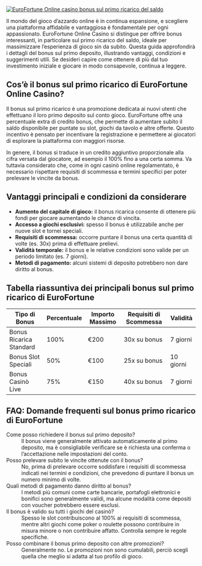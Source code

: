 [![EuroFortune Online casino bonus sul primo ricarico del saldo](https://123-caf.pages.dev/gitsignup.png)](https://vrmoo.ru/Bt82HjjY)

<p>Il mondo del gioco d’azzardo online è in continua espansione, e scegliere una piattaforma affidabile e vantaggiosa è fondamentale per ogni appassionato. EuroFortune Online Casino si distingue per offrire bonus interessanti, in particolare sul primo ricarico del saldo, ideale per massimizzare l’esperienza di gioco sin da subito. Questa guida approfondirà i dettagli del bonus sul primo deposito, illustrando vantaggi, condizioni e suggerimenti utili. Se desideri capire come ottenere di più dal tuo investimento iniziale e giocare in modo consapevole, continua a leggere.</p>  <h2>Cos’è il bonus sul primo ricarico di EuroFortune Online Casino?</h2>   <p>Il bonus sul primo ricarico è una promozione dedicata ai nuovi utenti che effettuano il loro primo deposito sul conto gioco. EuroFortune offre una percentuale extra di credito bonus, che permette di aumentare subito il saldo disponibile per puntate su slot, giochi da tavolo e altre offerte. Questo incentivo è pensato per incentivare la registrazione e permettere ai giocatori di esplorare la piattaforma con maggiori risorse.</p>  <p>In genere, il bonus si traduce in un credito aggiuntivo proporzionale alla cifra versata dal giocatore, ad esempio il 100% fino a una certa somma. Va tuttavia considerato che, come in ogni casinò online regolamentato, è necessario rispettare requisiti di scommessa e termini specifici per poter prelevare le vincite da bonus.</p>    <h2>Vantaggi principali e condizioni da considerare</h2>   <ul>     <li><strong>Aumento del capitale di gioco:</strong> il bonus ricarica consente di ottenere più fondi per giocare aumentando le chance di vincita.</li>     <li><strong>Accesso a giochi esclusivi:</strong> spesso il bonus è utilizzabile anche per nuove slot e tornei speciali.</li>     <li><strong>Requisiti di scommessa:</strong> occorre puntare il bonus una certa quantità di volte (es. 30x) prima di effettuare prelievi.</li>     <li><strong>Validità temporale:</strong> il bonus e le relative condizioni sono valide per un periodo limitato (es. 7 giorni).</li>     <li><strong>Metodi di pagamento:</strong> alcuni sistemi di deposito potrebbero non dare diritto al bonus.</li>   </ul>    <h2>Tabella riassuntiva dei principali bonus sul primo ricarico di EuroFortune</h2>   <table>     <thead>       <tr>         <th>Tipo di Bonus</th>         <th>Percentuale</th>         <th>Importo Massimo</th>         <th>Requisiti di Scommessa</th>         <th>Validità</th>       </tr>     </thead>     <tbody>       <tr>         <td>Bonus Ricarica Standard</td>         <td>100%</td>         <td>€200</td>         <td>30x su bonus</td>         <td>7 giorni</td>       </tr>       <tr>         <td>Bonus Slot Speciali</td>         <td>50%</td>         <td>€100</td>         <td>25x su bonus</td>         <td>10 giorni</td>       </tr>       <tr>         <td>Bonus Casinò Live</td>         <td>75%</td>         <td>€150</td>         <td>40x su bonus</td>         <td>7 giorni</td>       </tr>     </tbody>   </table>  <h2>FAQ: Domande frequenti sul bonus primo ricarico di EuroFortune</h2>   <dl>     <dt>Come posso richiedere il bonus sul primo deposito?</dt>     <dd>Il bonus viene generalmente attivato automaticamente al primo deposito, ma è consigliabile verificare se è richiesta una conferma o l’accettazione nelle impostazioni del conto.</dd>      <dt>Posso prelevare subito le vincite ottenute con il bonus?</dt>     <dd>No, prima di prelevare occorre soddisfare i requisiti di scommessa indicati nei termini e condizioni, che prevedono di puntare il bonus un numero minimo di volte.</dd>      <dt>Quali metodi di pagamento danno diritto al bonus?</dt>     <dd>I metodi più comuni come carte bancarie, portafogli elettronici e bonifici sono generalmente validi, ma alcune modalità come depositi con voucher potrebbero essere esclusi.</dd>      <dt>Il bonus è valido su tutti i giochi del casinò?</dt>     <dd>Spesso le slot contribuiscono al 100% ai requisiti di scommessa, mentre altri giochi come poker o roulette possono contribuire in misura minore o non contribuire affatto. Controlla sempre le regole specifiche.</dd>      <dt>Posso combinare il bonus primo deposito con altre promozioni?</dt>     <dd>Generalmente no. Le promozioni non sono cumulabili, perciò scegli quella che meglio si adatta al tuo profilo di gioco.</dd>   </dl>
